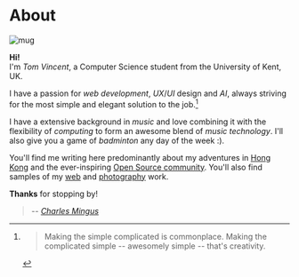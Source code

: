 # About

<span id="mugshot">![mug]</span>

**Hi!**  
I'm *Tom Vincent*, a Computer Science student from the University of Kent, UK.

I have a passion for *web development*, *UX*/*UI* design and *AI*, always
striving for the most simple and elegant solution to the job.[^1]

I have a extensive background in *music* and love combining it with the
flexibility of *computing* to form an awesome blend of *music technology*. I'll
also give you a game of *badminton* any day of the week :).

You'll find me writing here predominantly about my adventures in [Hong Kong][hk]
and the ever-inspiring [Open Source community][linux]. You'll also find samples
of my [web][] and [photography][photos] work.

**Thanks** for stopping by!

[^1]: > Making the simple complicated is commonplace. Making the complicated
simple -- awesomely simple -- that's creativity.
>
> -- <cite>[Charles Mingus][]</cite>

  [mug]: http://www.gravatar.com/avatar/4103b4e9e71e7d5f14b740c9d36c231f?s=140&d=mm&r=PG "My mug shot"
  [contact]: /contact/ "My contact page"
  [hk]: /category/life/ "Hong Kong posts"
  [Linux]: /category/linux/ "Linux articles"
  [Charles Mingus]: http://en.wikipedia.org/wiki/Charles_Mingus "Wikipedia entry on Charles Mingus"
  [web]: /gallery/web-portfolio/ "My web portfolio"
  [photos]: /category/gallery/ "My collection of photo galleries"

  <!--*[UX]: User Experience-->
  <!--*[UI]: User Interface-->
  <!--*[AI]: Artificial Intelligence-->
